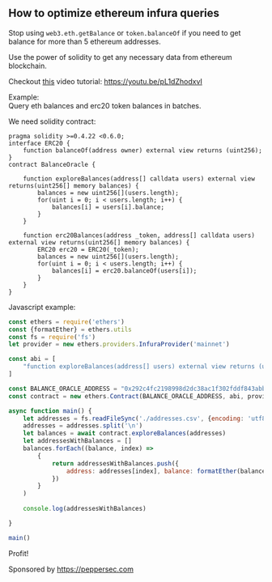 ## How to optimize ethereum infura queries

Stop using `web3.eth.getBalance` or `token.balanceOf` if you need to get balance for more than 5 ethereum addresses.  

Use the power of solidity to get any necessary data from ethereum blockchain.  

Checkout [this](https://youtu.be/pL1dZhodxvI) video tutorial: https://youtu.be/pL1dZhodxvI  
[]()

Example:   
Query eth balances and erc20 token balances in batches.  

We need solidity contract:  
```solidity
pragma solidity >=0.4.22 <0.6.0;
interface ERC20 {
    function balanceOf(address owner) external view returns (uint256);
}
contract BalanceOracle {
    
    function exploreBalances(address[] calldata users) external view returns(uint256[] memory balances) {
        balances = new uint256[](users.length);
        for(uint i = 0; i < users.length; i++) {
            balances[i] = users[i].balance;
        }
    }
    
    function erc20Balances(address _token, address[] calldata users) external view returns(uint256[] memory balances) {
        ERC20 erc20 = ERC20(_token);
        balances = new uint256[](users.length);
        for(uint i = 0; i < users.length; i++) {
            balances[i] = erc20.balanceOf(users[i]);
        }
    }
}
```

Javascript example:

```js
const ethers = require('ethers')
const {formatEther} = ethers.utils
const fs = require('fs')
let provider = new ethers.providers.InfuraProvider('mainnet')

const abi = [
    "function exploreBalances(address[] users) external view returns (uint256[] balances)"
]

const BALANCE_ORACLE_ADDRESS = "0x292c4fc2198998d2dc38ac1f302fddf843abbaa3"
const contract = new ethers.Contract(BALANCE_ORACLE_ADDRESS, abi, provider)

async function main() {
    let addresses = fs.readFileSync('./addresses.csv', {encoding: 'utf8'})
    addresses = addresses.split('\n')
    let balances = await contract.exploreBalances(addresses)
    let addressesWithBalances = []
    balances.forEach((balance, index) => 
        {
            return addressesWithBalances.push({
                address: addresses[index], balance: formatEther(balance)
            })
        }
    )
    
    console.log(addressesWithBalances)

}

main()
```

Profit!

Sponsored by https://peppersec.com
